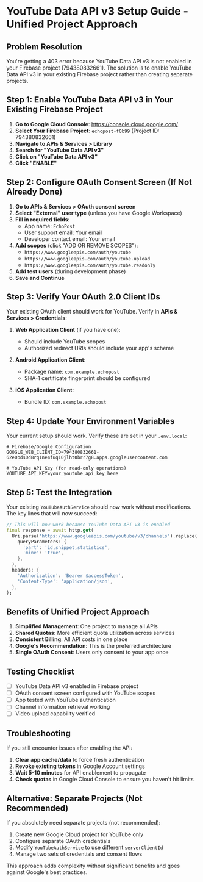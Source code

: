 # YouTube Data API v3 Setup Guide - Unified Project Approach

## Problem Resolution
You're getting a 403 error because YouTube Data API v3 is not enabled in your Firebase project (794380832661). The solution is to enable YouTube Data API v3 in your existing Firebase project rather than creating separate projects.

## Step 1: Enable YouTube Data API v3 in Your Existing Firebase Project

1. **Go to Google Cloud Console**: https://console.cloud.google.com/
2. **Select Your Firebase Project**: `echopost-f0b99` (Project ID: 794380832661)
3. **Navigate to APIs & Services > Library**
4. **Search for "YouTube Data API v3"**
5. **Click on "YouTube Data API v3"**
6. **Click "ENABLE"**

## Step 2: Configure OAuth Consent Screen (If Not Already Done)

1. **Go to APIs & Services > OAuth consent screen**
2. **Select "External" user type** (unless you have Google Workspace)
3. **Fill in required fields**:
   - App name: `EchoPost`
   - User support email: Your email
   - Developer contact email: Your email
4. **Add scopes** (click "ADD OR REMOVE SCOPES"):
   - `https://www.googleapis.com/auth/youtube`
   - `https://www.googleapis.com/auth/youtube.upload`
   - `https://www.googleapis.com/auth/youtube.readonly`
5. **Add test users** (during development phase)
6. **Save and Continue**

## Step 3: Verify Your OAuth 2.0 Client IDs

Your existing OAuth client should work for YouTube. Verify in **APIs & Services > Credentials**:

1. **Web Application Client** (if you have one):
   - Should include YouTube scopes
   - Authorized redirect URIs should include your app's scheme

2. **Android Application Client**:
   - Package name: `com.example.echopost`
   - SHA-1 certificate fingerprint should be configured

3. **iOS Application Client**:
   - Bundle ID: `com.example.echopost`

## Step 4: Update Your Environment Variables

Your current setup should work. Verify these are set in your `.env.local`:

```env
# Firebase/Google Configuration
GOOGLE_WEB_CLIENT_ID=794380832661-62e0bds0d8rq1ne4fuq10jlht0brr7g8.apps.googleusercontent.com

# YouTube API Key (for read-only operations)
YOUTUBE_API_KEY=your_youtube_api_key_here
```

## Step 5: Test the Integration

Your existing `YouTubeAuthService` should now work without modifications. The key lines that will now succeed:

```dart
// This will now work because YouTube Data API v3 is enabled
final response = await http.get(
  Uri.parse('https://www.googleapis.com/youtube/v3/channels').replace(
    queryParameters: {
      'part': 'id,snippet,statistics',
      'mine': 'true',
    },
  ),
  headers: {
    'Authorization': 'Bearer $accessToken',
    'Content-Type': 'application/json',
  },
);
```

## Benefits of Unified Project Approach

1. **Simplified Management**: One project to manage all APIs
2. **Shared Quotas**: More efficient quota utilization across services
3. **Consistent Billing**: All API costs in one place
4. **Google's Recommendation**: This is the preferred architecture
5. **Single OAuth Consent**: Users only consent to your app once

## Testing Checklist

- [ ] YouTube Data API v3 enabled in Firebase project
- [ ] OAuth consent screen configured with YouTube scopes
- [ ] App tested with YouTube authentication
- [ ] Channel information retrieval working
- [ ] Video upload capability verified

## Troubleshooting

If you still encounter issues after enabling the API:

1. **Clear app cache/data** to force fresh authentication
2. **Revoke existing tokens** in Google Account settings
3. **Wait 5-10 minutes** for API enablement to propagate
4. **Check quotas** in Google Cloud Console to ensure you haven't hit limits

## Alternative: Separate Projects (Not Recommended)

If you absolutely need separate projects (not recommended):

1. Create new Google Cloud project for YouTube only
2. Configure separate OAuth credentials
3. Modify `YouTubeAuthService` to use different `serverClientId`
4. Manage two sets of credentials and consent flows

This approach adds complexity without significant benefits and goes against Google's best practices. 